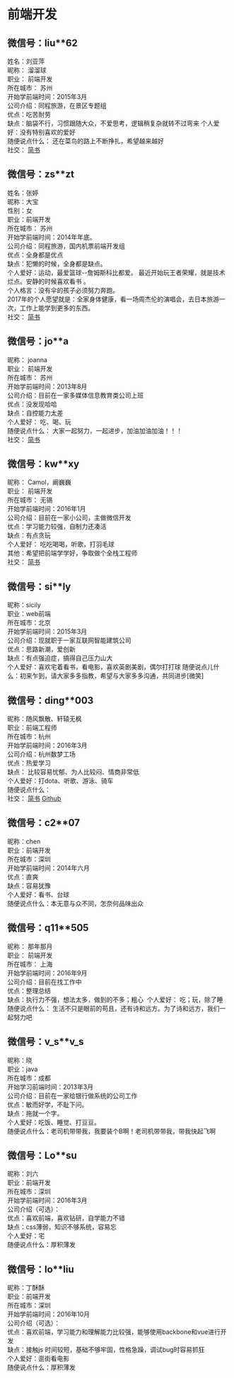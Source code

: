 # 前端开发
## <a name="溜溜球">微信号：liu**62</a>
姓名：刘亚萍  
昵称： 溜溜球  
职业： 前端开发  
所在城市： 苏州  
开始学前端时间：2015年3月  
公司介绍：同程旅游，在景区专题组  
优点：吃苦耐劳  
缺点：脑袋不行，习惯跟随大众，不爱思考，逻辑稍复杂就转不过弯来
个人爱好：没有特别喜欢的爱好  
随便说点什么： 还在菜鸟的路上不断挣扎，希望越来越好  
社交： [简书](http://www.jianshu.com/users/d351a28de3be/timeline)

## <a name="大宝">微信号：zs**zt</a>
姓名：张婷  
昵称：大宝  
性别：女  
职业：前端开发  
所在城市： 苏州  
开始学前端时间：2014年年底。  
公司介绍：同程旅游，国内机票前端开发组  
优点：全身都是优点  
缺点：犯懒的时候，全身都是缺点。  
个人爱好：运动，最爱篮球--詹姆斯科比都爱。 最近开始玩王者荣耀，就是技术烂点。安静的时候喜欢看书 。  
个人格言：没有伞的孩子必须努力奔跑。  
2017年的个人愿望就是：全家身体健康，看一场周杰伦的演唱会，去日本旅游一次，工作上能学到更多的东西。  
社交： [简书](http://www.jianshu.com/users/1c2ef5a64d74/timeline)

## <a name="joanna">微信号：jo**a</a>
昵称： joanna  
职业： 前端开发  
所在城市： 苏州  
开始学前端时间：2013年8月  
公司介绍：目前在一家多媒体信息教育类公司上班  
优点：没发现哈哈  
缺点：自控能力太差  
个人爱好： 吃、喝、玩  
随便说点什么： 大家一起努力，一起进步，加油加油加油！！！  
社交： [简书](http://www.jianshu.com/users/e9d625cf1cae/timeline)

## <a name="阡陌">微信号：kw**xy</a>
昵称： Camol，阚巍巍  
职业： 前端开发  
所在城市： 无锡  
开始学前端时间：2016年1月  
公司介绍：目前在一家小公司，主做微信开发  
优点：学习能力较强，自制力还凑活  
缺点：有点贪玩  
个人爱好： 吃吃喝喝，听歌，打羽毛球  
其他：希望把前端学学好，争取做个全栈工程师  
社交： [简书](http://www.jianshu.com/u/9cabfe1acadf)

## <a name="sicily">微信号：si**ly</a>
昵称：sicily  
职业：web前端  
所在城市：北京  
开始学前端时间：2015年3月  
公司介绍：现就职于一家互联网智能建筑公司  
优点：思路新潮，爱创新  
缺点：有点强迫症，搞得自己压力山大  
个人爱好：喜欢宅着看书，看电影，喜欢英剧美剧，偶尔打打球  随便说点儿什么：初来乍到，请大家多多指教，希望与大家多多沟通，共同进步[微笑]  

## <a name="随风飘散">微信号：ding**003</a>
昵称：随风飘散、轩辕无枫  
职业：前端工程师  
所在城市：杭州  
开始学前端时间：2016年3月  
公司介绍：杭州数梦工场  
优点：热爱学习  
缺点： 比较容易忧郁、为人比较闷、情商非常低  
个人爱好：打dota、听歌、游泳、骑车  
随便说点什么：  
社交： [简书](http://www.jianshu.com/users/c12146656220/timeline) [Github](https://github.com/leishen1990)

## <a name="chen">微信号：c2**07</a>
昵称：chen  
职业：前端开发  
所在城市：深圳  
开始学前端时间：2014年六月  
优点：直爽  
缺点：容易犹豫  
个人爱好：看书、台球  
随便说点什么：本无意与众不同，怎奈何品味出众  

## <a name="q110">微信号：q11**505</a>
昵称： 那年那月  
职业： 前端开发﻿  
所在城市： 上海  
开始学前端时间：2016年9月  
公司介绍：目前在找工作中  
优点：整理总结  
缺点：执行力不强，想法太多，做到的不多；粗心  ﻿
个人爱好： 吃；玩，除了睡  
随便说点什么： 生活不只是眼前的苟且，还有诗和远方。为了诗和远方，我们一起努力吧  

## <a name="v_s_v_s">微信号：v_s**v_s</a>
昵称：晓   
职业：java   
所在城市：成都  
开始学习前端时间：2013年3月  
公司介绍：目前在一家给银行做系统的公司工作  
优点：敏而好学，不耻下问。  
缺点：拖就一个字。  
个人爱好：吃饭、睡觉、打豆豆。  
随便说点什么：老司机带带我，我要装个B啊！老司机带带我，带我快起飞啊  

## <a name="Love-su">微信号：Lo**su</a>
昵称：刘六  
职业：前端开发  
所在城市：深圳  
开始学前端时间：2016年3月  
公司介绍（可选）：  
优点：喜欢前端，喜欢钻研，自学能力不错  
缺点：css薄弱，知识不够系统，容易忘  
个人爱好：宅  
随便说点什么：厚积薄发  

## <a name="Love-liu">微信号：lo**liu</a>
昵称：丁酥酥  
职业：前端开发  
所在城市：深圳  
开始学前端时间：2016年10月  
公司介绍（可选）：  
优点：喜欢前端，学习能力和理解能力比较强，能够使用backbone和vue进行开发  
缺点：接触js 时间较短，基础不够牢固，性格急躁，调试bug时容易抓狂  
个人爱好：逛街看电影  
随便说点什么：厚积薄发  


